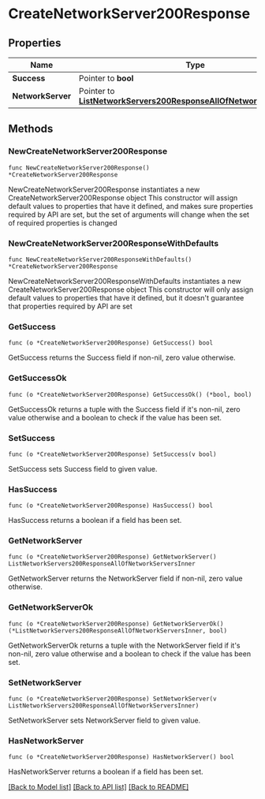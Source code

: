 # CreateNetworkServer200Response

## Properties

Name | Type | Description | Notes
------------ | ------------- | ------------- | -------------
**Success** | Pointer to **bool** |  | [optional] 
**NetworkServer** | Pointer to [**ListNetworkServers200ResponseAllOfNetworkServersInner**](ListNetworkServers200ResponseAllOfNetworkServersInner.md) |  | [optional] 

## Methods

### NewCreateNetworkServer200Response

`func NewCreateNetworkServer200Response() *CreateNetworkServer200Response`

NewCreateNetworkServer200Response instantiates a new CreateNetworkServer200Response object
This constructor will assign default values to properties that have it defined,
and makes sure properties required by API are set, but the set of arguments
will change when the set of required properties is changed

### NewCreateNetworkServer200ResponseWithDefaults

`func NewCreateNetworkServer200ResponseWithDefaults() *CreateNetworkServer200Response`

NewCreateNetworkServer200ResponseWithDefaults instantiates a new CreateNetworkServer200Response object
This constructor will only assign default values to properties that have it defined,
but it doesn't guarantee that properties required by API are set

### GetSuccess

`func (o *CreateNetworkServer200Response) GetSuccess() bool`

GetSuccess returns the Success field if non-nil, zero value otherwise.

### GetSuccessOk

`func (o *CreateNetworkServer200Response) GetSuccessOk() (*bool, bool)`

GetSuccessOk returns a tuple with the Success field if it's non-nil, zero value otherwise
and a boolean to check if the value has been set.

### SetSuccess

`func (o *CreateNetworkServer200Response) SetSuccess(v bool)`

SetSuccess sets Success field to given value.

### HasSuccess

`func (o *CreateNetworkServer200Response) HasSuccess() bool`

HasSuccess returns a boolean if a field has been set.

### GetNetworkServer

`func (o *CreateNetworkServer200Response) GetNetworkServer() ListNetworkServers200ResponseAllOfNetworkServersInner`

GetNetworkServer returns the NetworkServer field if non-nil, zero value otherwise.

### GetNetworkServerOk

`func (o *CreateNetworkServer200Response) GetNetworkServerOk() (*ListNetworkServers200ResponseAllOfNetworkServersInner, bool)`

GetNetworkServerOk returns a tuple with the NetworkServer field if it's non-nil, zero value otherwise
and a boolean to check if the value has been set.

### SetNetworkServer

`func (o *CreateNetworkServer200Response) SetNetworkServer(v ListNetworkServers200ResponseAllOfNetworkServersInner)`

SetNetworkServer sets NetworkServer field to given value.

### HasNetworkServer

`func (o *CreateNetworkServer200Response) HasNetworkServer() bool`

HasNetworkServer returns a boolean if a field has been set.


[[Back to Model list]](../README.md#documentation-for-models) [[Back to API list]](../README.md#documentation-for-api-endpoints) [[Back to README]](../README.md)


